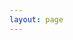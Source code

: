 ```yaml
---
layout: page
---
```


<script setup>
    import {VPTeamPage,VPTeamPageTitle,VPTeamMembers } from 'vitepress/theme'
    const members = [{
        avatar: '',
        name: '暂无',
        title: '',
        links: [{ icon: 'github', link: '' },
                { icon: 'twitter', link: '' }]
},]
</script>
<VPTeamPage>
<VPTeamPageTitle>
    <template #title>MY FRIENDS</template>
    <template #lead>等什么，快来交换吧</template>
</VPTeamPageTitle>
<!--
 <VPTeamMembers size="small" :members="members"/>
-->
   
</VPTeamPage>
